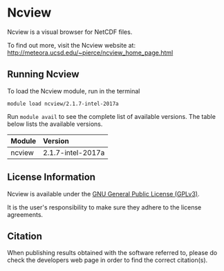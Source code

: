 # Ncview

Ncview is a visual browser for NetCDF files.

To find out more, visit the Ncview website at: http://meteora.ucsd.edu/~pierce/ncview_home_page.html

## Running Ncview

To load the Ncview module, run in the terminal

    module load ncview/2.1.7-intel-2017a

Run `module avail` to see the complete list of available versions. The table below lists the
available versions.

| Module     | Version     |
| :------------- | :------------- |
| ncview |2.1.7-intel-2017a|

## License Information

Ncview is available under the [GNU General Public License (GPLv3)](https://www.gnu.org/licenses/gpl.html).

It is the user's responsibility to make sure they adhere to the license agreements.

## Citation

When publishing results obtained with the software referred to, please do check the developers web page in order to find the correct citation(s).
